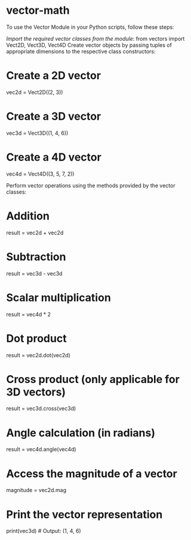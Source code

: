 # vector-math
To use the Vector Module in your Python scripts, follow these steps:

*Import the required vector classes from the module*:
from vectors import Vect2D, Vect3D, Vect4D
Create vector objects by passing tuples of appropriate dimensions to the respective class constructors:

# Create a 2D vector
vec2d = Vect2D((2, 3))

# Create a 3D vector
vec3d = Vect3D((1, 4, 6))

# Create a 4D vector
vec4d = Vect4D((3, 5, 7, 2))

Perform vector operations using the methods provided by the vector classes:
# Addition
result = vec2d + vec2d

# Subtraction
result = vec3d - vec3d

# Scalar multiplication
result = vec4d * 2

# Dot product
result = vec2d.dot(vec2d)

# Cross product (only applicable for 3D vectors)
result = vec3d.cross(vec3d)

# Angle calculation (in radians)
result = vec4d.angle(vec4d)

# Access the magnitude of a vector
magnitude = vec2d.mag

# Print the vector representation
print(vec3d)  # Output: (1, 4, 6)
